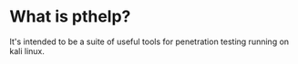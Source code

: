 # What is pthelp?
It's intended to be a suite of useful tools for penetration testing running on kali linux.
